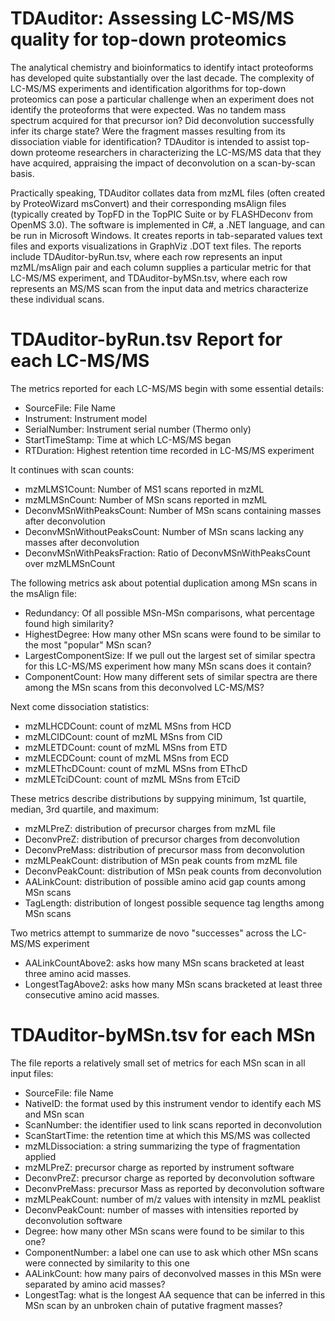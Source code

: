 # TDAuditor: Assessing LC-MS/MS quality for top-down proteomics
The analytical chemistry and bioinformatics to identify intact proteoforms has developed quite substantially over the last decade.  The complexity of LC-MS/MS experiments and identification algorithms for top-down proteomics can pose a particular challenge when an experiment does not identify the proteoforms that were expected.  Was no tandem mass spectrum acquired for that precursor ion?  Did deconvolution successfully infer its charge state?  Were the fragment masses resulting from its dissociation viable for identification?  TDAuditor is intended to assist top-down proteome researchers in characterizing the LC-MS/MS data that they have acquired, appraising the impact of deconvolution on a scan-by-scan basis.

Practically speaking, TDAuditor collates data from mzML files (often created by ProteoWizard msConvert) and their corresponding msAlign files (typically created by TopFD in the TopPIC Suite or by FLASHDeconv from OpenMS 3.0).  The software is implemented in C#, a .NET language, and can be run in Microsoft Windows.  It creates reports in tab-separated values text files and exports visualizations in GraphViz .DOT text files.  The reports include TDAuditor-byRun.tsv, where each row represents an input mzML/msAlign pair and each column supplies a particular metric for that LC-MS/MS experiment, and TDAuditor-byMSn.tsv, where each row represents an MS/MS scan from the input data and metrics characterize these individual scans.

# TDAuditor-byRun.tsv Report for each LC-MS/MS
The metrics reported for each LC-MS/MS begin with some essential details:
* SourceFile: File Name
* Instrument: Instrument model
* SerialNumber: Instrument serial number (Thermo only)
* StartTimeStamp: Time at which LC-MS/MS began
* RTDuration: Highest retention time recorded in LC-MS/MS experiment

It continues with scan counts:
* mzMLMS1Count: Number of MS1 scans reported in mzML
* mzMLMSnCount: Number of MSn scans reported in mzML
* DeconvMSnWithPeaksCount: Number of MSn scans containing masses after deconvolution
* DeconvMSnWithoutPeaksCount: Number of MSn scans lacking any masses after deconvolution
* DeconvMSnWithPeaksFraction: Ratio of DeconvMSnWithPeaksCount over mzMLMSnCount

The following metrics ask about potential duplication among MSn scans in the msAlign file:
* Redundancy: Of all possible MSn-MSn comparisons, what percentage found high similarity?
* HighestDegree: How many other MSn scans were found to be similar to the most "popular" MSn scan?
* LargestComponentSize: If we pull out the largest set of similar spectra for this LC-MS/MS experiment how many MSn scans does it contain?
* ComponentCount: How many different sets of similar spectra are there among the MSn scans from this deconvolved LC-MS/MS?

Next come dissociation statistics:
* mzMLHCDCount: count of mzML MSns from HCD
* mzMLCIDCount: count of mzML MSns from CID
* mzMLETDCount: count of mzML MSns from ETD
* mzMLECDCount: count of mzML MSns from ECD
* mzMLEThcDCount: count of mzML MSns from EThcD
* mzMLETciDCount: count of mzML MSns from ETciD

These metrics describe distributions by suppying minimum, 1st quartile, median, 3rd quartile, and maximum:
* mzMLPreZ: distribution of precursor charges from mzML file
* DeconvPreZ: distribution of precursor charges from deconvolution
* DeconvPreMass: distribution of precursor mass from deconvolution
* mzMLPeakCount: distribution of MSn peak counts from mzML file
* DeconvPeakCount: distribution of MSn peak counts from deconvolution
* AALinkCount: distribution of possible amino acid gap counts among MSn scans
* TagLength: distribution of longest possible sequence tag lengths among MSn scans

Two metrics attempt to summarize de novo "successes" across the LC-MS/MS experiment
* AALinkCountAbove2: asks how many MSn scans bracketed at least three amino acid masses.
* LongestTagAbove2: asks how many MSn scans bracketed at least three consecutive amino acid masses.

# TDAuditor-byMSn.tsv for each MSn
The file reports a relatively small set of metrics for each MSn scan in all input files:
* SourceFile: file Name
* NativeID: the format used by this instrument vendor to identify each MS and MSn scan
* ScanNumber: the identifier used to link scans reported in deconvolution
* ScanStartTime: the retention time at which this MS/MS was collected
* mzMLDissociation: a string summarizing the type of fragmentation applied
* mzMLPreZ: precursor charge as reported by instrument software
* DeconvPreZ: precursor charge as reported by deconvolution software
* DeconvPreMass: precursor Mass as reported by deconvolution software
* mzMLPeakCount: number of m/z values with intensity in mzML peaklist
* DeconvPeakCount: number of masses with intensities reported by deconvolution software
* Degree: how many other MSn scans were found to be similar to this one?
* ComponentNumber: a label one can use to ask which other MSn scans were connected by similarity to this one
* AALinkCount: how many pairs of deconvolved masses in this MSn were separated by amino acid masses?
* LongestTag: what is the longest AA sequence that can be inferred in this MSn scan by an unbroken chain of putative fragment masses?
